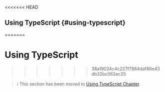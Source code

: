 <<<<<<< HEAD
## Using TypeScript {#using-typescript}
=======
# Using TypeScript
>>>>>>> 38a19024c4c227f7964daf86e43db32bc062ec25

> ℹ️ This section has been moved to
> [Using TypeScript Chapter](../advanced/typescript.md).
